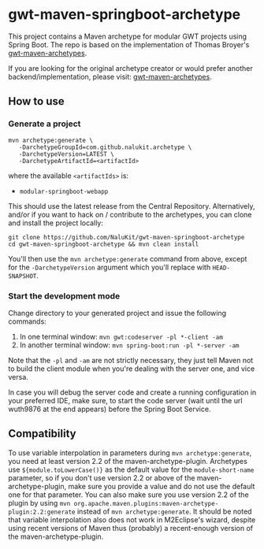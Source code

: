 gwt-maven-springboot-archetype
==============================

This project contains a Maven archetype for modular GWT projects using Spring Boot. The repo is based on the implementation of Thomas Broyer's [gwt-maven-archetypes](https://github.com/tbroyer/gwt-maven-archetypes).

If you are looking for the original archetype creator or would prefer another backend/implementation, please visit:  [gwt-maven-archetypes](https://github.com/tbroyer/gwt-maven-archetypes).

How to use
----------

### Generate a project

    mvn archetype:generate \
       -DarchetypeGroupId=com.github.nalukit.archetype \
       -DarchetypeVersion=LATEST \
       -DarchetypeArtifactId=<artifactId>

where the available `<artifactIds>` is:

* `modular-springboot-webapp`

This should use the latest release from the Central Repository.
Alternatively, and/or if you want to hack on / contribute to the archetypes,
you can clone and install the project locally:

    git clone https://github.com/NaluKit/gwt-maven-springboot-archetype
    cd gwt-maven-springboot-archetype && mvn clean install

You'll then use the `mvn archetype:generate` command from above, except for the
`-DarchetypeVersion` argument which you'll replace with `HEAD-SNAPSHOT`.


### Start the development mode

Change directory to your generated project and issue the following commands:

1. In one terminal window: `mvn gwt:codeserver -pl *-client -am`
2. In another terminal window: `mvn spring-boot:run -pl *-server -am`

Note that the `-pl` and `-am` are not strictly necessary, they just tell Maven not to
build the client module when you're dealing with the server one, and vice versa.

In case you will debug the server code and create a running configuration in your preferred IDE, make sure, to start the code server (wait until the url wuth9876 at the end appears) before the Spring Boot Service.

Compatibility
-------------

To use variable interpolation in parameters during `mvn archetype:generate`,
you need at least version 2.2 of the maven-archetype-plugin. Archetypes use
`${module.toLowerCase()}` as the default value for the `module-short-name`
parameter, so if you don't use version 2.2 or above of the
maven-archetype-plugin, make sure you provide a value and do not use the
default one for that parameter. You can also make sure you use version 2.2 of
the plugin by using `mvn
org.apache.maven.plugins:maven-archetype-plugin:2.2:generate` instead of `mvn
archetype:generate`. It should be noted that variable interpolation also does
not work in M2Eclipse's wizard, despite using recent versions of Maven thus
(probably) a recent-enough version of the maven-archetype-plugin.
